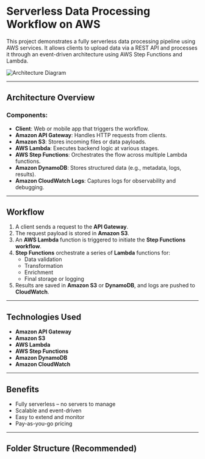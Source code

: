 # Serverless Data Processing Workflow on AWS

This project demonstrates a fully serverless data processing pipeline using AWS services. It allows clients to upload data via a REST API and processes it through an event-driven architecture using AWS Step Functions and Lambda.

![Architecture Diagram](./33529e54-7b08-41fe-9578-72c7b42f4340.png)

---

##  Architecture Overview

### Components:
- **Client**: Web or mobile app that triggers the workflow.
- **Amazon API Gateway**: Handles HTTP requests from clients.
- **Amazon S3**: Stores incoming files or data payloads.
- **AWS Lambda**: Executes backend logic at various stages.
- **AWS Step Functions**: Orchestrates the flow across multiple Lambda functions.
- **Amazon DynamoDB**: Stores structured data (e.g., metadata, logs, results).
- **Amazon CloudWatch Logs**: Captures logs for observability and debugging.

---

##  Workflow

1. A client sends a request to the **API Gateway**.
2. The request payload is stored in **Amazon S3**.
3. An **AWS Lambda** function is triggered to initiate the **Step Functions workflow**.
4. **Step Functions** orchestrate a series of **Lambda** functions for:
   - Data validation
   - Transformation
   - Enrichment
   - Final storage or logging
5. Results are saved in **Amazon S3** or **DynamoDB**, and logs are pushed to **CloudWatch**.

---

##  Technologies Used

- **Amazon API Gateway**
- **Amazon S3**
- **AWS Lambda**
- **AWS Step Functions**
- **Amazon DynamoDB**
- **Amazon CloudWatch**

---

## Benefits

- Fully serverless – no servers to manage
- Scalable and event-driven
- Easy to extend and monitor
- Pay-as-you-go pricing

---

##  Folder Structure (Recommended)

